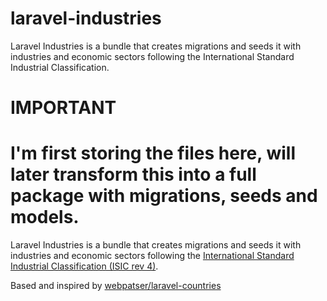 # laravel-industries
Laravel Industries is a bundle that creates migrations and seeds it with industries and economic sectors following the International Standard Industrial Classification.

IMPORTANT
=========
I'm first storing the files here, will later transform this into a full package with migrations, seeds and models.
=======
Laravel Industries is a bundle that creates migrations and seeds it with industries and economic sectors following the [International Standard Industrial Classification (ISIC rev 4)](http://unstats.un.org/unsd/cr/registry/isic-4.asp).

Based and inspired by [webpatser/laravel-countries](https://github.com/webpatser/laravel-countries)
